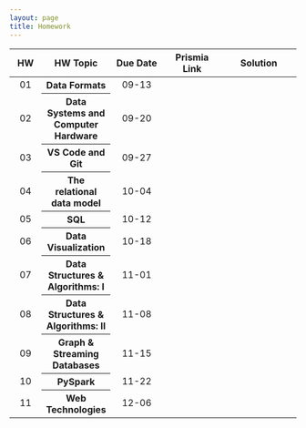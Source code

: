 ```yaml
---
layout: page
title: Homework
---
```


<table>
  <thead>
    <tr>
      <th style="text-align: center; width:50px">HW</th>
      <th style="text-align: center; width:50px">HW Topic</th>
      <th style="text-align: center; width:110px">Due Date</th>
      <th style="text-align: center; width:110px">Prismia Link</th>
     <th style="text-align: center; width:160px">Solution</th>
    </tr>
  </thead>
  <tbody>
    <tr>
      <td style="text-align: center">01</td>
      <th style="text-align: center">Data Formats</th>
      <td style="text-align: center">09-13</td>
      <td style="text-align: center"></td>
      <td style="text-align: center"></td>
    </tr>
    <tr>
      <td style="text-align: center">02</td>
      <th style="text-align: center">Data Systems and Computer Hardware</th>
      <td style="text-align: center">09-20</td>
      <td style="text-align: center"></td>
      <td style="text-align: center"></td>
    </tr>
    <tr>
      <td style="text-align: center">03</td>
      <th style="text-align: center">VS Code and Git</th>
      <td style="text-align: center">09-27</td>
      <td style="text-align: center"></td>
      <td style="text-align: center"></td>
    </tr>
    <tr>
      <td style="text-align: center">04</td>
      <th style="text-align: center">The relational data model</th>
      <td style="text-align: center">10-04</td>
      <td style="text-align: center"></td>
      <td style="text-align: center"></td>
    </tr>
    <tr>
      <td style="text-align: center">05</td>
      <th style="text-align: center">SQL</th>
      <td style="text-align: center">10-12</td>
      <td style="text-align: center"></td>
      <td style="text-align: center"></td>
    </tr>
    <tr>
      <td style="text-align: center">06</td>
      <th style="text-align: center">Data Visualization</th>
      <td style="text-align: center">10-18</td>
      <td style="text-align: center"></td>
      <td style="text-align: center"></td>
    </tr>
    <tr>
      <td style="text-align: center">07</td>
      <th style="text-align: center">Data Structures & Algorithms: I</th>
      <td style="text-align: center">11-01</td>
      <td style="text-align: center"></td>
      <td style="text-align: center"></td>
    </tr>
    <tr>
      <td style="text-align: center">08</td>
      <th style="text-align: center">Data Structures & Algorithms: II</th>
      <td style="text-align: center">11-08</td>
      <td style="text-align: center"></td>
      <td style="text-align: center"></td>
    </tr>
    <tr>
      <td style="text-align: center">09</td>
      <th style="text-align: center">Graph & Streaming Databases</th>
      <td style="text-align: center">11-15</td>
      <td style="text-align: center"></td>
      <td style="text-align: center"></td>
    </tr>  
    <tr>
      <td style="text-align: center">10</td>
      <th style="text-align: center">PySpark</th>
      <td style="text-align: center">11-22</td>
      <td style="text-align: center"></td>
      <td style="text-align: center"></td>
    </tr>
    <tr>
      <td style="text-align: center">11</td>
      <th style="text-align: center">Web Technologies</th>
      <td style="text-align: center">12-06</td>
      <td style="text-align: center"></td>
      <td style="text-align: center"></td>
    </tr>  
  </tbody>
</table>
